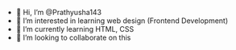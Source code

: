 - 👋 Hi, I’m @Prathyusha143
- 👀 I’m interested in learning web design (Frontend Development)
- 🌱 I’m currently learning HTML, CSS
- 💞️ I’m looking to collaborate on this

<!---
Prathyusha143/Prathyusha143 is a ✨ special ✨ repository because its `README.md` (this file) appears on your GitHub profile.
You can click the Preview link to take a look at your changes.
--->
